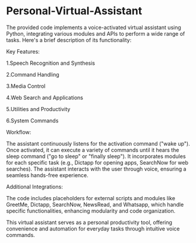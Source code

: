  # Personal-Virtual-Assistant
The provided code implements a voice-activated virtual assistant using Python, integrating various modules and APIs to perform a wide range of tasks.
Here's a brief description of its functionality:

Key Features:

1.Speech Recognition and Synthesis

2.Command Handling

3.Media Control

4.Web Search and Applications

5.Utilities and Productivity

6.System Commands

Workflow:

The assistant continuously listens for the activation command ("wake up").
Once activated, it can execute a variety of commands until it hears the sleep command ("go to sleep" or "finally sleep").
It incorporates modules for each specific task (e.g., Dictapp for opening apps, SearchNow for web searches).
The assistant interacts with the user through voice, ensuring a seamless hands-free experience.

Additional Integrations:

The code includes placeholders for external scripts and modules like GreetMe, Dictapp, SearchNow, NewsRead, and Whatsapp, which handle specific functionalities, enhancing modularity and code organization.
		
This virtual assistant serves as a personal productivity tool, offering convenience and automation for everyday tasks through intuitive voice commands.
